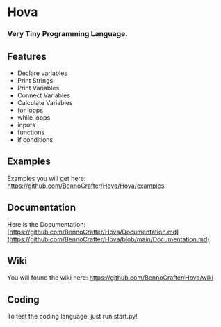 # Hova
### Very Tiny Programming Language.


## Features
- Declare variables
- Print Strings
- Print Variables
- Connect Variables
- Calculate Variables
- for loops
- while loops
- inputs
- functions
- if conditions


## Examples

Examples you will get here:  https://github.com/BennoCrafter/Hova/Hova/examples

## Documentation
Here is the Documentation: [https://github.com/BennoCrafter/Hova/Documentation.md](https://github.com/BennoCrafter/Hova/blob/main/Documentation.md)

## Wiki

You will found the wiki here: https://github.com/BennoCrafter/Hova/wiki

## Coding
To test the coding language, just run start.py!
